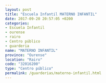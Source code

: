 ```yaml
---
layout: post
title: "Escuela Infantil MATERNO INFANTIL"
date: 2017-09-20 20:57:05 +0200
categories:
- Escuela Infantil
- ourense
- rairo
- Centro público
- guarderia
name: "MATERNO INFANTIL"
province: "Ourense"
location: "Rairo"
code: "32016200"
type: "Centro público"
permalink: /guarderias/materno-infantil.html
---
```

